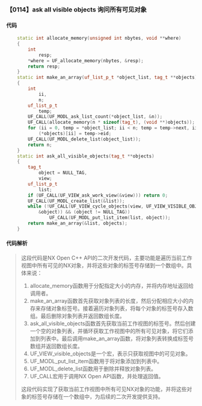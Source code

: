 ### 【0114】ask all visible objects 询问所有可见对象

#### 代码

```cpp
    static int allocate_memory(unsigned int nbytes, void **where)  
    {  
        int  
            resp;  
        *where = UF_allocate_memory(nbytes, &resp);  
        return resp;  
    }  
    static int make_an_array(uf_list_p_t *object_list, tag_t **objects)  
    {  
        int  
            ii,  
            n;  
        uf_list_p_t  
            temp;  
        UF_CALL(UF_MODL_ask_list_count(*object_list, &n));  
        UF_CALL(allocate_memory(n * sizeof(tag_t), (void **)objects));  
        for (ii = 0, temp = *object_list; ii < n; temp = temp->next, ii++)  
            (*objects)[ii] = temp->eid;  
        UF_CALL(UF_MODL_delete_list(object_list));  
        return n;  
    }  
    static int ask_all_visible_objects(tag_t **objects)  
    {  
        tag_t  
            object = NULL_TAG,  
            view;  
        uf_list_p_t  
            list;  
        if (UF_CALL(UF_VIEW_ask_work_view(&view))) return 0;  
        UF_CALL(UF_MODL_create_list(&list));  
        while (!UF_CALL(UF_VIEW_cycle_objects(view, UF_VIEW_VISIBLE_OBJECTS,  
            &object)) && (object != NULL_TAG))  
                UF_CALL(UF_MODL_put_list_item(list, object));  
        return make_an_array(&list, objects);  
    }

```

#### 代码解析

> 这段代码是NX Open C++ API的二次开发代码，主要功能是遍历当前工作视图中所有可见的NX对象，并将这些对象的标签号存储到一个数组中。具体来说：
>
> 1. allocate_memory函数用于分配指定大小的内存，并将内存地址返回给调用者。
> 2. make_an_array函数首先获取对象列表的长度，然后分配相应大小的内存来存储对象标签号。接着遍历对象列表，将每个对象的标签号存入数组。最后删除对象列表并返回数组长度。
> 3. ask_all_visible_objects函数首先获取当前工作视图的标签号。然后创建一个空的对象列表，并循环获取工作视图中的所有可见对象，将它们添加到列表中。最后调用make_an_array函数，将对象列表转换成标签号数组并返回数组长度。
> 4. UF_VIEW_visible_objects是一个宏，表示只获取视图中的可见对象。
> 5. UF_MODL_put_list_item函数用于将对象添加到列表中。
> 6. UF_MODL_delete_list函数用于删除并释放对象列表。
> 7. UF_CALL宏用于调用NX Open API函数，并处理返回值。
>
> 这段代码实现了获取当前工作视图中所有可见NX对象的功能，并将这些对象的标签号存储在一个数组中，为后续的二次开发提供支持。
>
